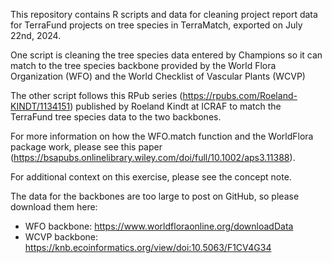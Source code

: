 This repository contains R scripts and data for cleaning project report data for TerraFund projects on tree species in TerraMatch, exported on July 22nd, 2024. 

One script is cleaning the tree species data entered by Champions so it can match to the tree species backbone provided by the World Flora Organization (WFO) and the World Checklist of Vascular Plants (WCVP)

The other script follows this RPub series (https://rpubs.com/Roeland-KINDT/1134151) published by Roeland Kindt at ICRAF to match the TerraFund tree species data to the two backbones.

For more information on how the WFO.match function and the WorldFlora package work, please see this paper (https://bsapubs.onlinelibrary.wiley.com/doi/full/10.1002/aps3.11388).

For additional context on this exercise, please see the concept note.

The data for the backbones are too large to post on GitHub, so please download them here:
  - WFO backbone: https://www.worldfloraonline.org/downloadData
  - WCVP backbone: https://knb.ecoinformatics.org/view/doi:10.5063/F1CV4G34
